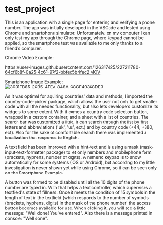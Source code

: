 # test_project

This is an application with a single page for entering and verifying a phone number. The app was initially developed in the VSCode and tested using Chrome and smartphone simulator. Unfortunately, on my computer I can only test my app through the Chrome page, where keypad cannot be applied, so the smartphone test was available to me only thanks to a friend's computer.

Chrome Video Example:

https://user-images.githubusercontent.com/126317425/227211780-64cf6b8f-0a25-4c61-97f2-bbfed5b4fec2.MOV



Smartphone Image Example:
![3931FB65-2CB5-4FEA-848A-C8CF49368DE3](https://user-images.githubusercontent.com/126317425/227239085-2efdb8a9-3586-432b-91d1-927fa4380c7a.jpeg)


As it was optimal for aquiring countries' data and methods, I imported the country-code-picker package, which allows the user not only to get smaller code with all the needed functionality, but also lets developers customize its widgets to some extent. With it comes a country code selection button, wrapped in a custom container, and a sheet with a list of countries. The search bar was customized a little, it can search through the list by first letters and abbreviations ('uk', 'us', ect.) and by country code (+44, +380, ect). Also for the sake of comfortable search there was implemented a localization that responds to English.

A text field has been improved with a hint-text and is using a mask (mask-input-text-formatter package) to let only numbers and mobilephone form (brackets, hyphens, number of digits). A numeric keypad is to show automatically for some systems (IOS or Android), but according to my little investigation is never shown yet while using Chrome, so it can be seen only on the Smartphone Example.

A button was formed to be disabled until all the 10 digits of the phone number are typed in. With that helps a text controller, which supervises a textfield's state of fillness. Once it meets the condition of 15 symbols in the length of text in the textfield (which responds to the number of symbols (brackets, hyphens, digits) in the mask of the phone number) the access button becomes available for use. When clicking it, you will see a little message: "Well done! You've entered". Also there is a message printed in console: "Well done".

